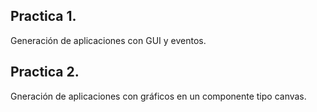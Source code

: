 ## Practica 1.

Generación de aplicaciones con GUI y eventos.

## Practica 2.

Gneración de aplicaciones con gráficos en un componente tipo canvas.
